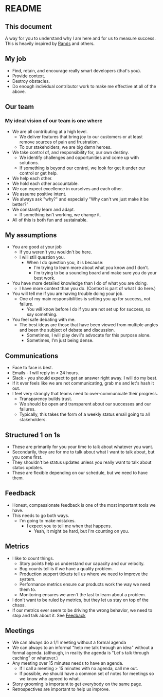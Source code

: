 # README

## This document

A way for you to understand why I am here and for us to measure success.  This is heavily inspired by [Rands](http://randsinrepose.com/archives/how-to-rands/) and others.

## My job

* Find, retain, and encourage really smart developers (that's you).
* Provide context.
* Destroy obstacles.
* Do enough individual contributor work to make me effective at all of the above.

## Our team

### My ideal vision of our team is one where

* We are all contributing at a high level.  
  * We deliver features that bring joy to our customers or at least remove sources of pain and frustration.
  * To our stakeholders, we are big damn heroes.
* We take control of, and responsibility for, our own destiny.
  * We identify challenges and opportunities and come up with solutions.
  * If something is beyond our control, we look for get it under our control or get help.
* We help each other.
* We hold each other accountable.
* We can expect excellence in ourselves and each other.
* We assume positive intent.
* We always ask "why?" and especially "Why can't we just make it be better?"
* We constantly learn and adapt.
  * If something isn't working, we change it.
* All of this is both fun and sustainable.

## My assumptions

* You are good at your job
  * If you weren't you wouldn't be here.
  * I will still question you.
    * When I do question you, it is because:  
      * I'm trying to learn more about what you know and I don't.
      * I'm trying to be a sounding board and make sure you do your best work.
* You have more detailed knowledge than I do of what you are doing.  
  * I have more context than you do. (Context is part of what I do here.)
* You will tell me if you are having trouble doing your job.
  * One of my main responsibilities is setting you up for success, not failure.  
    * You will know before I do if you are not set up for success, so say something.
* You feel safe debating with me.  
  * The best ideas are those that have been viewed from multiple angles and been the subject of debate and discussion.  
    * Sometimes, I will play devil's advocate for this purpose alone.
    * Sometimes, I'm just being dense.

## Communications

* Face to face is best.
* Emails - I will reply in < 24 hours.
* Slack - you should expect to get an answer right away.  I will do my best.
* If it ever feels like we are not communicating, grab me and let's hash it out.
* I feel very strongly that teams need to over-communicate their progress.  
  * Transparency builds trust.
  * We should be open and transparent about our successes and our failures.
  * Typically, this takes the form of a weekly status email going to all stakeholders.  

## Structured 1 on 1s

* These are primarily for you your time to talk about whatever you want.
* Secondarily, they are for me to talk about what I want to talk about, but you come first.
* They shouldn't be status updates unless you really want to talk about status updates.
* These are flexible depending on our schedule, but we need to have them.  

## Feedback

* Honest, compassionate feedback is one of the most important tools we have.
* This needs to go both ways.  
  * I'm going to make mistakes.  
    * I expect you to tell me when that happens.
      * Yeah, it might be hard, but I'm counting on you.

## Metrics

* I like to count things.  
  * Story points help us understand our capacity and our velocity.
  * Bug counts tell is if we have a quality problem.
  * Production support tickets tell us where we need to improve the system.
  * Performance metrics ensure our products work the way we need them to.
  * Monitoring ensures we aren't the last to learn about a problem.
* I don't want to be ruled by metrics, but they let us stay on top of the chaos.
* If our metrics ever seem to be driving the wrong behavior, we need to stop and talk about it.  See [Feedback](Feedback)

## Meetings

* We can always do a 1/1 meeting without a formal agenda
* We can always to an informal "help me talk through an idea" without a formal agenda.  (although, in reality the agenda is "Let's talk through caching" or whatever.)
* Any meeting over 15 minutes needs to have an agenda.  
  * If I call a meeting > 15 minutes with no agenda, call me out.
  * If possible, we should have a common set of notes for meetings so we know who agreed to what.
* Story grooming is important to get everybody on the same page.
* Retrospectives are important to help us improve.
